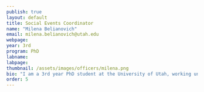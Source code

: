 ```yaml
---
publish: true
layout: default
title: Social Events Coordinator
name: "Milena Belianovich"
email: milena.belianovich@utah.edu
webpage: 
year: 3rd
program: PhD
labname:
labpage:
thumbnail: /assets/images/officers/milena.png
bio: "I am a 3rd year PhD student at the University of Utah, working under the guidance of Dr. Varun Shankar. My research focuses on ML in the area of scientific computing. Prior to my acacdemic career, I was a Divison 1 athlete in women's tennis, a passion I continue to pursue recreationally. I enjoy exploring various genres of literature, watching anime and playing video games. These interests help me maintain a balanced and well rounded lifestyle. "
order: 5
---
```

